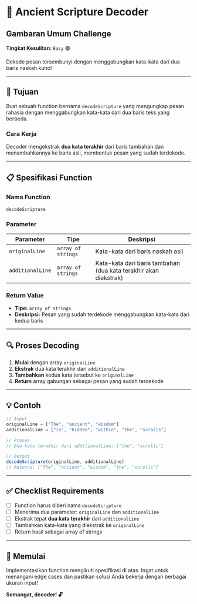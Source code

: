 # 📜 Ancient Scripture Decoder

## Gambaran Umum Challenge

**Tingkat Kesulitan:** `Easy` 🟢

Dekode pesan tersembunyi dengan menggabungkan kata-kata dari dua baris naskah kuno!

---

## 🎯 Tujuan

Buat sebuah function bernama `decodeScripture` yang mengungkap pesan rahasia dengan menggabungkan kata-kata dari dua baris teks yang berbeda.

### Cara Kerja

Decoder mengekstrak **dua kata terakhir** dari baris tambahan dan menambahkannya ke baris asli, membentuk pesan yang sudah terdekode.

---

## 📋 Spesifikasi Function

### Nama Function
```
decodeScripture
```

### Parameter

| Parameter | Tipe | Deskripsi |
|-----------|------|-----------|
| `originalLine` | `array of strings` | Kata-kata dari baris naskah asli |
| `additionalLine` | `array of strings` | Kata-kata dari baris tambahan (dua kata terakhir akan diekstrak) |

### Return Value

- **Tipe:** `array of strings`
- **Deskripsi:** Pesan yang sudah terdekode menggabungkan kata-kata dari kedua baris

---

## 🔍 Proses Decoding

1. **Mulai** dengan array `originalLine`
2. **Ekstrak** dua kata terakhir dari `additionalLine`
3. **Tambahkan** kedua kata tersebut ke `originalLine`
4. **Return** array gabungan sebagai pesan yang sudah terdekode

---

## 💡 Contoh

```javascript
// Input
originalLine = ["The", "ancient", "wisdom"]
additionalLine = ["is", "hidden", "within", "the", "scrolls"]

// Proses
// Dua kata terakhir dari additionalLine: ["the", "scrolls"]

// Output
decodeScripture(originalLine, additionalLine)
// Returns: ["The", "ancient", "wisdom", "the", "scrolls"]
```

---

## ✅ Checklist Requirements

- [ ] Function harus diberi nama `decodeScripture`
- [ ] Menerima dua parameter: `originalLine` dan `additionalLine`
- [ ] Ekstrak tepat **dua kata terakhir** dari `additionalLine`
- [ ] Tambahkan kata-kata yang diekstrak ke `originalLine`
- [ ] Return hasil sebagai array of strings

---

## 🚀 Memulai

Implementasikan function mengikuti spesifikasi di atas. Ingat untuk menangani edge cases dan pastikan solusi Anda bekerja dengan berbagai ukuran input!

**Semangat, decoder! 🔓**
